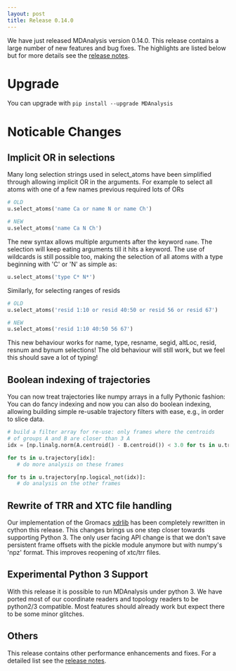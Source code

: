 ```yaml
---
layout: post
title: Release 0.14.0
---
```


We have just released MDAnalysis version 0.14.0. This release contains a large number of new features and bug fixes. The highlights are listed below but for more details see the [release notes](https://github.com/MDAnalysis/mdanalysis/wiki/ReleaseNotes0140).

# Upgrade

You can upgrade with `pip install --upgrade MDAnalysis`

# Noticable Changes

## Implicit OR in selections

Many long selection strings used in select_atoms have been simplified through
allowing implicit OR in the arguments.  For example to select all atoms
with one of a few names previous required lots of ORs

```python
# OLD
u.select_atoms('name Ca or name N or name Ch')

# NEW
u.select_atoms('name Ca N Ch')
```

The new syntax allows multiple arguments after the keyword `name`.
The selection will keep eating arguments till it hits a keyword.
The use of wildcards is still possible too, making the selection
of all atoms with a type beginning with 'C' or 'N' as simple as:

```python
u.select_atoms('type C* N*')
```

Similarly, for selecting ranges of resids

```python
# OLD
u.select_atoms('resid 1:10 or resid 40:50 or resid 56 or resid 67')

# NEW
u.select_atoms('resid 1:10 40:50 56 67')
```

This new behaviour works for name, type, resname, segid, altLoc, resid,
resnum and bynum selections!  The old behaviour will still work,
but we feel this should save a lot of typing!

## Boolean indexing of trajectories
You can now treat trajectories like numpy arrays in a fully Pythonic fashion: You can do fancy indexing and now you can also do boolean indexing, allowing building simple re-usable trajectory filters with ease, e.g., in order to slice data.

```python
# build a filter array for re-use: only frames where the centroids
# of groups A and B are closer than 3 A
idx = [np.linalg.norm(A.centroid() - B.centroid()) < 3.0 for ts in u.trajectory]

for ts in u.trajectory[idx]:
   # do more analysis on these frames

for ts in u.trajectory[np.logical_not(idx)]:
   # do analysis on the other frames
```

## Rewrite of TRR and XTC file handling

Our implementation of the Gromacs
[xdrlib](http://www.gromacs.org/Developer_Zone/Programming_Guide/XTC_Library)
has been completely rewritten in cython this release. This changes brings us one
step closer towards supporting Python 3. The only user facing API change is that
we don't save persistent frame offsets with the pickle module anymore but
with numpy's 'npz' format. This improves reopening of xtc/trr files.

## Experimental Python 3 Support

With this release it is possible to run MDAnalysis under python 3. We have
ported most of our coordinate readers and topology readers to be python2/3
compatible. Most features should already work but expect there to be some minor
glitches.

## Others

This release contains other performance enhancements and fixes. For a detailed
list see the [release notes](https://github.com/MDAnalysis/mdanalysis/wiki/ReleaseNotes0140).
